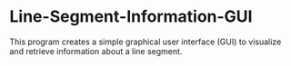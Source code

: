 # Line-Segment-Information-GUI
This program creates a simple graphical user interface (GUI) to visualize and retrieve information about a line segment.
